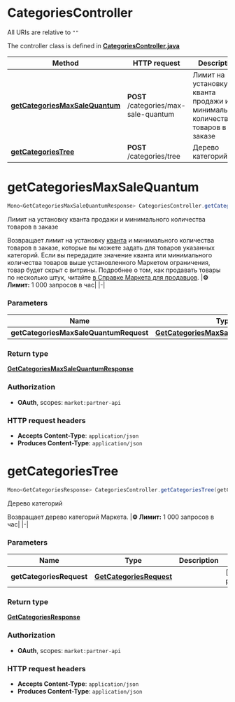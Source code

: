 # CategoriesController

All URIs are relative to `""`

The controller class is defined in **[CategoriesController.java](../../src/main/java/org/openapitools/controller/CategoriesController.java)**

Method | HTTP request | Description
------------- | ------------- | -------------
[**getCategoriesMaxSaleQuantum**](#getCategoriesMaxSaleQuantum) | **POST** /categories/max-sale-quantum | Лимит на установку кванта продажи и минимального количества товаров в заказе
[**getCategoriesTree**](#getCategoriesTree) | **POST** /categories/tree | Дерево категорий

<a id="getCategoriesMaxSaleQuantum"></a>
# **getCategoriesMaxSaleQuantum**
```java
Mono<GetCategoriesMaxSaleQuantumResponse> CategoriesController.getCategoriesMaxSaleQuantum(getCategoriesMaxSaleQuantumRequest)
```

Лимит на установку кванта продажи и минимального количества товаров в заказе

Возвращает лимит на установку [кванта](*quantum) и минимального количества товаров в заказе, которые вы можете задать для товаров указанных категорий.  Если вы передадите значение кванта или минимального количества товаров выше установленного Маркетом ограничения, товар будет скрыт с витрины.  Подробнее о том, как продавать товары по несколько штук, читайте [в Справке Маркета для продавцов](https://yandex.ru/support2/marketplace/ru/assortment/fields/quantum).  |**⚙️ Лимит:** 1 000 запросов в час| |-| 

### Parameters
Name | Type | Description  | Notes
------------- | ------------- | ------------- | -------------
**getCategoriesMaxSaleQuantumRequest** | [**GetCategoriesMaxSaleQuantumRequest**](../../docs/models/GetCategoriesMaxSaleQuantumRequest.md) |  |

### Return type
[**GetCategoriesMaxSaleQuantumResponse**](../../docs/models/GetCategoriesMaxSaleQuantumResponse.md)

### Authorization
* **OAuth**, scopes: `market:partner-api`

### HTTP request headers
 - **Accepts Content-Type**: `application/json`
 - **Produces Content-Type**: `application/json`

<a id="getCategoriesTree"></a>
# **getCategoriesTree**
```java
Mono<GetCategoriesResponse> CategoriesController.getCategoriesTree(getCategoriesRequest)
```

Дерево категорий

Возвращает дерево категорий Маркета.  |**⚙️ Лимит:** 1 000 запросов в час| |-| 

### Parameters
Name | Type | Description  | Notes
------------- | ------------- | ------------- | -------------
**getCategoriesRequest** | [**GetCategoriesRequest**](../../docs/models/GetCategoriesRequest.md) |  | [optional parameter]

### Return type
[**GetCategoriesResponse**](../../docs/models/GetCategoriesResponse.md)

### Authorization
* **OAuth**, scopes: `market:partner-api`

### HTTP request headers
 - **Accepts Content-Type**: `application/json`
 - **Produces Content-Type**: `application/json`

